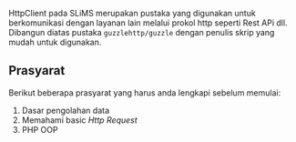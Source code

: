 HttpClient pada SLiMS merupakan pustaka yang digunakan untuk berkomunikasi dengan layanan lain melalui prokol http seperti Rest APi dll. Dibangun diatas pustaka ```guzzlehttp/guzzle``` dengan penulis skrip yang mudah untuk digunakan.

## Prasyarat
Berikut beberapa prasyarat yang harus anda lengkapi sebelum memulai:
1. Dasar pengolahan data
2. Memahami basic *Http Request*
3. PHP OOP
